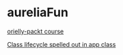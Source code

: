 # aureliaFun
[orielly-packt course](https://www.safaribooksonline.com/videos/aurelia-for-beginners/9781789139754/9781789139754-video1_3)

[Class lifecycle spelled out in app class](https://www.safaribooksonline.com/videos/aurelia-for-beginners/9781789139754/9781789139754-video1_7)
